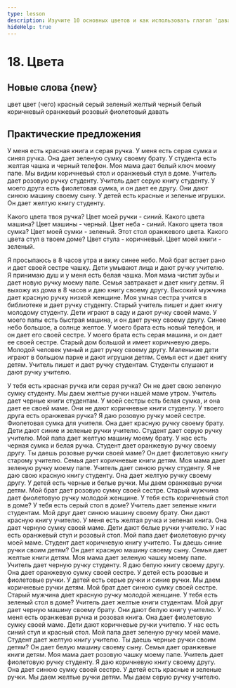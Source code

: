 ```yaml
---
type: lesson
description: Изучите 10 основных цветов и как использовать глагол 'давать' в практических предложениях. Расширьте свой словарный запас и практикуйтесь на реальных примерах.
hideHelp: true
---
```


# 18. Цвета

## Новые слова {new}

цвет
цвет (чего)
красный
серый
зеленый
желтый
черный
белый
коричневый
оранжевый
розовый
фиолетовый
давать

## Практические предложения

У меня есть красная книга и серая ручка.
У меня есть серая сумка и синяя ручка.
Она дает зеленую сумку своему брату.
У студента есть желтая чашка и черный телефон.
Моя мама дает белый ключ моему папе.
Мы видим коричневый стол и оранжевый стул в доме.
Учитель дает розовую ручку студенту.
Учитель дает серую книгу студенту.
У моего друга есть фиолетовая сумка, и он дает ее другу.
Они дают синюю машину своему сыну.
У детей есть красные и зеленые игрушки.
Он дает желтую книгу студенту.

Какого цвета твоя ручка?
Цвет моей ручки - синий.
Какого цвета машина?
Цвет машины - черный.
Цвет неба - синий.
Какого цвета твоя сумка?
Цвет моей сумки - зеленый.
Этот стол оранжевого цвета.
Какого цвета стул в твоем доме?
Цвет стула - коричневый.
Цвет моей книги - зеленый.

Я просыпаюсь в 8 часов утра и вижу синее небо.
Мой брат встает рано и дает своей сестре чашку.
Дети умывают лица и дают ручку учителю.
Я принимаю душ и у меня есть белая чашка.
Моя мама чистит зубы и дает новую ручку моему папе.
Семья завтракает и дает книгу детям.
Я выхожу из дома в 8 часов и даю книгу своему другу.
Высокий мужчина дает красную ручку низкой женщине.
Моя умная сестра учится в библиотеке и дает ручку студенту.
Старый учитель пишет и дает книгу молодому студенту.
Дети играют в саду и дают ручку своей маме.
У моего папы есть быстрая машина, и он дает ручку своему другу.
Синее небо большое, а солнце желтое.
У моего брата есть новый телефон, и он дает его своей сестре.
У моего брата есть серая машина, и он дает ее своей сестре.
Старый дом большой и имеет коричневую дверь.
Молодой человек умный и дает ручку своему другу.
Маленькие дети играют в большом парке и дают игрушки детям.
Семья ест и дает книгу детям.
Учитель пишет и дает ручку студентам.
Студенты слушают и дают ручку учителю.

У тебя есть красная ручка или серая ручка?
Он не дает свою зеленую сумку студенту.
Мы даем желтые ручки нашей маме утром.
Учитель дает черные книги студентам.
У моей сестры есть белая сумка, и она дает ее своей маме.
Они не дают коричневые книги студенту.
У твоего друга есть оранжевая ручка?
Я даю розовую ручку моей сестре.
Фиолетовая сумка для учителя.
Она дает красную ручку своему брату.
Дети дают синие и зеленые ручки учителю.
Студент дает серую ручку учителю.
Мой папа дает желтую машину моему брату.
У нас есть черная сумка и белая ручка.
Студент дает оранжевую ручку своему другу.
Ты даешь розовые ручки своей маме?
Он дает фиолетовую книгу старому учителю.
Семья дает коричневые книги детям.
Моя мама дает зеленую ручку моему папе.
Учитель дает синюю ручку студенту.
Я не даю свою красную книгу студенту.
Она дает желтую ручку своему другу.
У детей есть черные и белые ручки.
Мы даем оранжевые ручки детям.
Мой брат дает розовую сумку своей сестре.
Старый мужчина дает фиолетовую ручку молодой женщине.
У тебя есть коричневый стол в доме?
У тебя есть серый стол в доме?
Учитель дает зеленые книги студентам.
Мой друг дает синюю машину своему брату.
Они дают красную книгу учителю.
У меня есть желтая ручка и зеленая книга.
Она дает черную сумку своей маме.
Дети дают белые ручки учителю.
У нас есть оранжевый стул и розовый стол.
Мой папа дает фиолетовую ручку моей маме.
Студент дает коричневую книгу учителю.
Ты даешь синие ручки своим детям?
Он дает красную машину своему сыну.
Семья дает желтые книги детям.
Моя мама дает зеленую чашку моему папе.
Учитель дает черную ручку студенту.
Я даю белую книгу своему другу.
Она дает оранжевую сумку своей сестре.
У детей есть розовые и фиолетовые ручки.
У детей есть серые ручки и синие ручки.
Мы даем коричневые ручки детям.
Мой брат дает синюю сумку своей сестре.
Старый мужчина дает красную ручку молодой женщине.
У тебя есть зеленый стол в доме?
Учитель дает желтые книги студентам.
Мой друг дает черную машину своему брату.
Они дают белую книгу учителю.
У меня есть оранжевая ручка и розовая книга.
Она дает фиолетовую сумку своей маме.
Дети дают коричневые ручки учителю.
У нас есть синий стул и красный стол.
Мой папа дает зеленую ручку моей маме.
Студент дает желтую книгу учителю.
Ты даешь черные ручки своим детям?
Он дает белую машину своему сыну.
Семья дает оранжевые книги детям.
Моя мама дает розовую чашку моему папе.
Учитель дает фиолетовую ручку студенту.
Я даю коричневую книгу своему другу.
Она дает синюю сумку своей сестре.
У детей есть красные и зеленые ручки.
Мы даем желтые ручки детям.
Мы даем серую ручку учителю.
